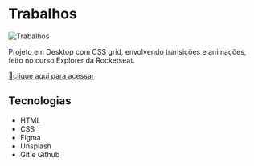 # Trabalhos

![Trabalhos](https://user-images.githubusercontent.com/113316157/202585543-994adda5-20bf-4b4b-812e-e0a672552c35.png)

Projeto em Desktop com CSS grid, envolvendo transições e animações, feito no curso Explorer da Rocketseat.

[🔗clique aqui para acessar](https://larissaaleall.github.io/Trabalhos/)

## Tecnologias 

- HTML
- CSS
- Figma
- Unsplash
- Git e Github
